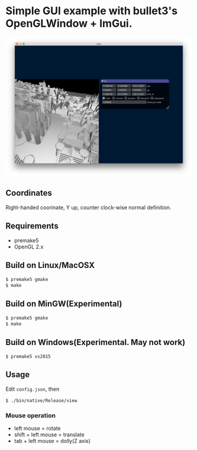 # Simple GUI example with bullet3's OpenGLWindow + ImGui.

![](screenshot/nanort_gui.png)

## Coordinates

Right-handed coorinate, Y up, counter clock-wise normal definition.

## Requirements

* premake5
* OpenGL 2.x

## Build on Linux/MacOSX

    $ premake5 gmake
    $ make

## Build on MinGW(Experimental)

    $ premake5 gmake
    $ make

## Build on Windows(Experimental. May not work)

    $ premake5 vs2015

## Usage

Edit `config.json`, then

    $ ./bin/native/Release/view

### Mouse operation

* left mouse = rotate
* shift + left mouse = translate
* tab + left mouse = dolly(Z axis)

